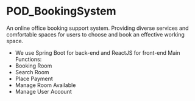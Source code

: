 # POD_BookingSystem
An online office booking support system. Providing diverse services and comfortable spaces for users to choose and book an effective working space.
- We use Spring Boot for back-end and ReactJS for front-end
Main Functions:
- Booking Room
- Search Room
- Place Payment
- Manage Room Available
- Manage User Account
